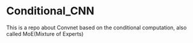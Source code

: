 # Conditional_CNN
This is a repo about Convnet based on the conditional computation, also called MoE(Mixture of Experts)
